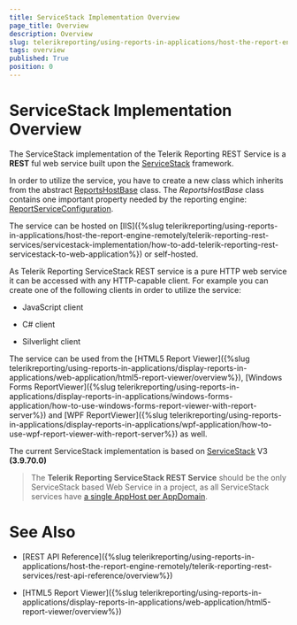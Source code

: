 ```yaml
---
title: ServiceStack Implementation Overview
page_title: Overview 
description: Overview
slug: telerikreporting/using-reports-in-applications/host-the-report-engine-remotely/telerik-reporting-rest-services/servicestack-implementation/overview
tags: overview
published: True
position: 0
---
```


# ServiceStack Implementation Overview

The ServiceStack implementation of the Telerik Reporting REST Service is a __REST__ ful web service built upon the [ServiceStack](https://servicestack.net/) framework. 

In order to utilize the service, you have to create a new class which inherits from the abstract [ReportsHostBase](/reporting/api/Telerik.Reporting.Services.ServiceStack.ReportsHostBase) class. The *ReportsHostBase* class contains one important property needed by the reporting engine: [ReportServiceConfiguration](/reporting/api/Telerik.Reporting.Services.ServiceStack.ReportsHostBase#Telerik_Reporting_Services_ServiceStack_ReportsHostBase_ReportServiceConfiguration). 

The service can be hosted on [IIS]({%slug telerikreporting/using-reports-in-applications/host-the-report-engine-remotely/telerik-reporting-rest-services/servicestack-implementation/how-to-add-telerik-reporting-rest-servicestack-to-web-application%}) or self-hosted. 

As Telerik Reporting ServiceStack REST service is a pure HTTP web service it can be accessed with any HTTP-capable client. For example you can create one of the following clients in order to utilize the service: 

* JavaScript client

* C# client

* Silverlight client

The service can be used from the [HTML5 Report Viewer]({%slug telerikreporting/using-reports-in-applications/display-reports-in-applications/web-application/html5-report-viewer/overview%}), [Windows Forms ReportViewer]({%slug telerikreporting/using-reports-in-applications/display-reports-in-applications/windows-forms-application/how-to-use-windows-forms-report-viewer-with-report-server%}) and [WPF ReportViewer]({%slug telerikreporting/using-reports-in-applications/display-reports-in-applications/wpf-application/how-to-use-wpf-report-viewer-with-report-server%}) as well. 

The current ServiceStack implementation is based on [ServiceStack](https://servicestack.net/) V3 __(3.9.70.0)__ 

> The __Telerik Reporting ServiceStack REST Service__ should be the only ServiceStack based Web Service in a project, as all ServiceStack services have [a single AppHost per AppDomain](http://mono.servicestack.net/ServiceStack.Hello/#AppHost). 

# See Also

* [REST API Reference]({%slug telerikreporting/using-reports-in-applications/host-the-report-engine-remotely/telerik-reporting-rest-services/rest-api-reference/overview%})

* [HTML5 Report Viewer]({%slug telerikreporting/using-reports-in-applications/display-reports-in-applications/web-application/html5-report-viewer/overview%})
